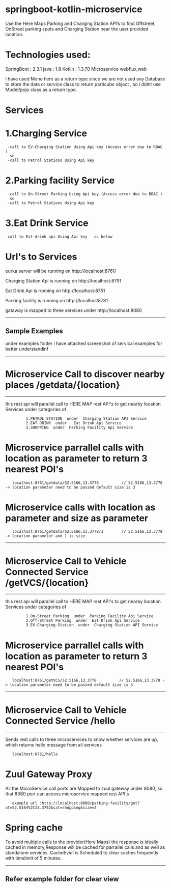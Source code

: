 # springboot-kotlin-microservice
 Use the Here Maps Parking and Charging Station API’s to find Offstreet, OnStreet parking spots and Charging Station near the user provided location. 

# Technologies used:
   
   SpringBoot : 2.3.1
   java       : 1.8
   Kotlin     : 1.3.70
   Microservice
   webflux,web
   
   I have used Mono<Any> here as a return type since we are not used any Database to store the data or service class to return particular object , so  i didnt use Model/pojo     class as a return type.
 
 # Services
 
   # 1.Charging Service 
      
     -call to EV-Charging Station Using Api key (Access error due to RBAC )
      so
     -call to Petrol Stations Using Api key
     
   # 2.Parking facility Service 
      
     -call to On-Street Parking Using Api key (Access error due to RBAC )
      so
     -call to Petrol Stations Using Api key 
     
   # 3.Eat Drink Service 
      
     call to Eat-drink api Using Api key   as below 
 
 # Url's to Services
 
  eurka server will be running on http://localhost:8761/
 
  Charging Station Api is running on http://localhost:8791
 
  Eat Drink Api is running on http://localhost:8751
 
  Parking facility is running on http://localhost8781
 
  gataway is mapped to three services under http://localhost:8080
  
 ---------------------------------------
 Sample Examples
 ---------------------------------------
 
  under examples folder i have attached screenshot of servical examples for better understandinf
  
  
 ------------------------------------------------------------------- 
 # Microservice Call to discover nearby places /getdata/{location}
 -------------------------------------------------------------------
 
 this rest api will parallel call to HERE MAP rest API's to get nearby location Services under categories of
             
             1.PETROL STATION  under  Charging Station API Service
             2.EAT DRINK  under   Eat Drink Api Service
             3.SHOPPING  under  Parking Facility Api Service

 # Microservice parrallel calls with location as parameter to return 3 nearest POI's

       localhost:8761/getdata/52.5166,13.3778          // 52.5166,13.3778 -> location parameter need to be passed default size is 3
 
 # Microservice calls with location as parameter and size as parameter
  
       localhost:8761/getdata/52.5166,13.3778/1        // 52.5166,13.3778 -> location parameter and 1 is size
       
 -------------------------------------------------------------------------
 # Microservice Call to Vehicle Connected Service /getVCS/{location}
 -------------------------------------------------------------------------
 
 this rest api will parallel call to HERE MAP rest API's to get nearby location Services under categories of
             
             1.On-Street Parking  under  Parking Facility Api Service
             2.Off-Street Parking  under  Eat Drink Api Service
             3.EV-Charging-Station  under  Charging Station API Service

 # Microservice parrallel calls with location as parameter to return 3 nearest POI's

       localhost:8761/getVCS/52.5166,13.3778          // 52.5166,13.3778 -> location parameter need to be passed default size is 3
      
 -------------------------------------------------------------------------
 # Microservice Call to Vehicle Connected Service /hello
 -------------------------------------------------------------------------

 Sends rest calls to three microservices to know whether services are up, which returns hello message from all services
 
       localhost:8761/hello 
 
 # Zuul Gateway Proxy
   
   All the MicroService call ports are Mapped to zuul gateway under 8080, so that 8080 port can access microservice mapped rest API's
     
       example url :http://localhost:8080/parking-facility/get?at=52.5164%2C13.3742&cat=shopping&size=3

  # Spring cache
   
   To avoid multiple calls to the provider(Here Maps) the response is ideally cached in memory,Response will be cached for parrallel calls and as well as standalone services.
   CacheEvict is Scheduled to clear caches frequently with timelimit of 5 minutes.
  
  ---------------------------------------
  Refer example folder for clear view
  ----------------------------------------
